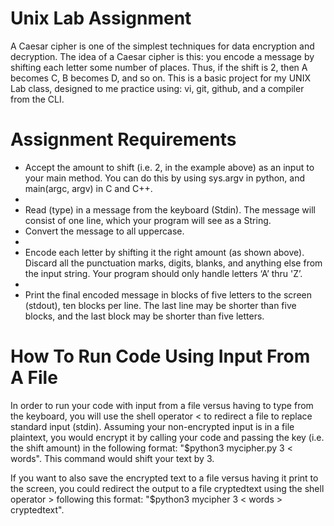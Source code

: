 # Unix Lab Assignment

A Caesar cipher is one of the simplest techniques for data encryption and decryption. The idea of a Caesar cipher is this: you encode a message by shifting each letter some number of places. Thus, if the shift is 2, then A becomes C, B becomes D, and so on. This is a basic project for my UNIX Lab class, designed to me practice using: vi, git, github, and a compiler from the CLI. 


# Assignment Requirements

- Accept the amount to shift (i.e. 2, in the example above) as an input to your main method. You can do this by using sys.argv in python, and main(argc, argv) in C and C++.
- 
- Read (type) in a message from the keyboard (Stdin). The message will consist of one line, which your program will see as a String.
- Convert the message to all uppercase.
- 
- Encode each letter by shifting it the right amount (as shown above). Discard all the punctuation marks, digits, blanks, and anything else from the input string. Your program should only handle letters ‘A’ thru 'Z’.
- 
- Print the final encoded message in blocks of five letters to the screen (stdout), ten blocks per line. The last line may be shorter than five blocks, and the last block may be shorter than five letters.

# How To Run Code Using Input From A File

In order to run your code with input from a file versus having to type from the keyboard, you will use the shell operator < to redirect a file to replace standard input (stdin). Assuming your non-encrypted input is in a file plaintext, you would encrypt it by calling your code and passing the key (i.e. the shift amount) in the following format: "$python3 mycipher.py 3 < words". This command would shift your text by 3.

If you want to also save the encrypted text to a file versus having it print to the screen, you could redirect the output to a file cryptedtext using the shell operator > following this format: "$python3 mycipher 3 < words > cryptedtext". 









